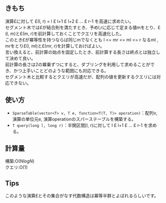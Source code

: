 ## きもち

演算£に対して £(l, r) = l £ l+1 £ l+2 £ ... £ r-1 を高速に求めたい。  
セグメント木では£が結合則を満たすとき、予めl,rに応じて定まる値mをとり、£(l, m)と£(m, r)を前計算しておくことでクエリを高速化した。  
このとき£が冪等性を持つならば同じmでなくとも l <= mr <= ml <= r なるml , mrをとり£(l, ml)と£(mr, r)を計算しておけばよい。  
言い換えると、前計算の始点を固定したとき、前計算する長さは終点とは独立して決めて良い。  
前計算の長さは2の冪乗ずつにすると、ダブリングを利用して求めることができ、かつ上手いことどのような範囲にも対応できる。  
セグメント木と比較するとクエリが高速だが、配列の値を更新するクエリには対応できない。  

## 使い方

- `SparseTable(vector<T> v, T e, function<T(T, T)> operation)`：配列v, 演算の単位元e, 演算operationのスパーステーブルを構築する。  
- `T query(long l, long r)`：半開区間\[l, r)に対して l £ l+1 £ ... £ r-1 を求める。  

## 計算量

構築:$\mathrm{O}(NlogN)$  
クエリ:$\mathrm{O}(1)$  

## Tips

このような演算£とその集合がなす代数構造は冪等半群とよばれるらしいです。
